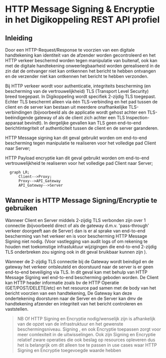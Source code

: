 
# HTTP Message Signing & Encryptie in het Digikoppeling REST API profiel

## Inleiding

Door een HTTP-Request/Response te voorzien van een digitale handtekening kan identiteit van de afzender worden gecontroleerd en het HTTP verkeer beschermd worden tegen manipulatie van buitenaf, ook kan met de digitale handtekening onweerlegbaarheid worden gerealiseerd in de zin dat de ontvanger niet kan ontkennen het bericht te hebben ontvangen en de verzender niet kan ontkennen het bericht te hebben
verzonden.

Bij HTTP verkeer wordt voor authenticatie, integriteits bescherming (en bescherming van de vertrouwelijkheid) TLS (Transport Level Security) breed toegepast. In Digikoppeling wordt specifiek 2-zijdig TLS toegepast. Echter TLS beschermt alleen via één TLS-verbinding en het pad tussen de client en de server kan bestaan ​​uit meerdere onafhankelijke TLS-verbindingen (bijvoorbeeld als de applicatie wordt gehost achter een TLS-beëindigende gateway of als de client zich achter een TLS Inspection-apparaat bevindt). In dergelijke gevallen kan TLS geen end-to-end berichtintegriteit of authenticiteit tussen de client en de server garanderen.

HTTP Message signing kan dit geval gebruikt worden om end-to-end bescherming tegen manipulatie te realiseren voor het volledige pad Client naar Server;

HTTP Payload encryptie kan dit geval gebruikt worden om end-to-end vertrouwelijkheid te realiseren voor het volledige pad Client naar Server;

```mermaid
  graph LR;
      Client-->Proxy;
      Proxy-->API_Gateway
      API_Gateway-->Server

```

## Wanneer is HTTP Message Signing/Encryptie te gebruiken

Wanneer Client en Server middels 2-zijdig TLS verbonden zijn over 1 connectie (bijvoorbeeld  direct of als de gateway d.m.v. 'pass-through' verkeer doorgeeft aan de Server) dan is er al sprake van end-to-end bescherming van het verkeer en is voor bescherming HTTP Message Signing niet nodig. (Voor vastlegging van audit logs of om rekening te houden met toekomstige infrastuktuur wijzigingen die end-to-end 2-zijdig TLS onderbreken zou signing ook in dit geval bruikbaar kunnen zijn ).

Wanneer de 2-zijdig TLS connectie bij de Gateway wordt beindigd en de gateway het verkeer ontsleuteld en doorstuurd naar de server is er geen end-to-end beveiliging via TLS. In dit geval kan met behulp van HTTP Message Signing wel end-to-end bescherming geboden worden.
De Client kan HTTP header informatie zoals bv de HTTP Operatie (GET/POST/DELETE/etc) en het resource pad samen met de body van het bericht voorzien van een handtekening, De Gateway kan deze ondertekening doorsturen naar de Server en de Server kan dmv de handtekening afzender en integriteit van het bericht controleren en vaststellen.


> NB Of HTTP Signing en Encryptie nodig/wenselijk zijn is afhankelijk van de opzet van de infrastruktuur en het gewenste beschermingsniveau. Signing , en ook Encryptie toepassen zorgt voor meer comlexiteit in de uitwisselingen. Ook zijn Signing en Encryptie relatief zware operaties die ook beslag op resources opleveren dus het is belangrijk om dit alleen toe te passen in use cases waar  HTTP Signing en Encryptie toegevoegde waarde hebben




